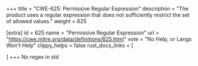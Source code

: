 +++
title = "CWE-625: Permissive Regular Expression"
description	= "The product uses a regular expression that does not sufficiently restrict the set of allowed values."
weight = 625

[extra]
id = 625
name = "Permissive Regular Expression"
url = "https://cwe.mitre.org/data/definitions/625.html"
vote = "No Help, or Langs Won't Help"
clippy_helps = false
rust_docs_links = [
	
]
+++
No regex in std
